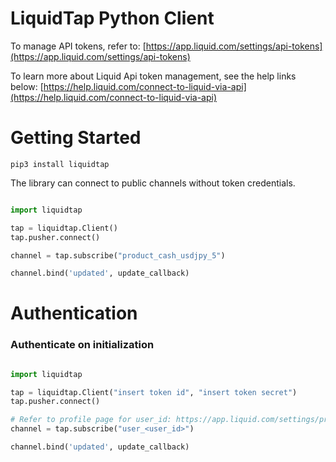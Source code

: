 # LiquidTap Python Client
To manage API tokens, refer to:
[https://app.liquid.com/settings/api-tokens](https://app.liquid.com/settings/api-tokens)

To learn more about Liquid Api token management, see the help links below:
[https://help.liquid.com/connect-to-liquid-via-api](https://help.liquid.com/connect-to-liquid-via-api)


# Getting Started

```
pip3 install liquidtap
```
The library can connect to public channels without token credentials.
```python

import liquidtap

tap = liquidtap.Client()
tap.pusher.connect()

channel = tap.subscribe("product_cash_usdjpy_5")

channel.bind('updated', update_callback)
```


# Authentication
### Authenticate on initialization
```python

import liquidtap

tap = liquidtap.Client("insert token id", "insert token secret")
tap.pusher.connect()

# Refer to profile page for user_id: https://app.liquid.com/settings/profile
channel = tap.subscribe("user_<user_id>")

channel.bind('updated', update_callback)
```
